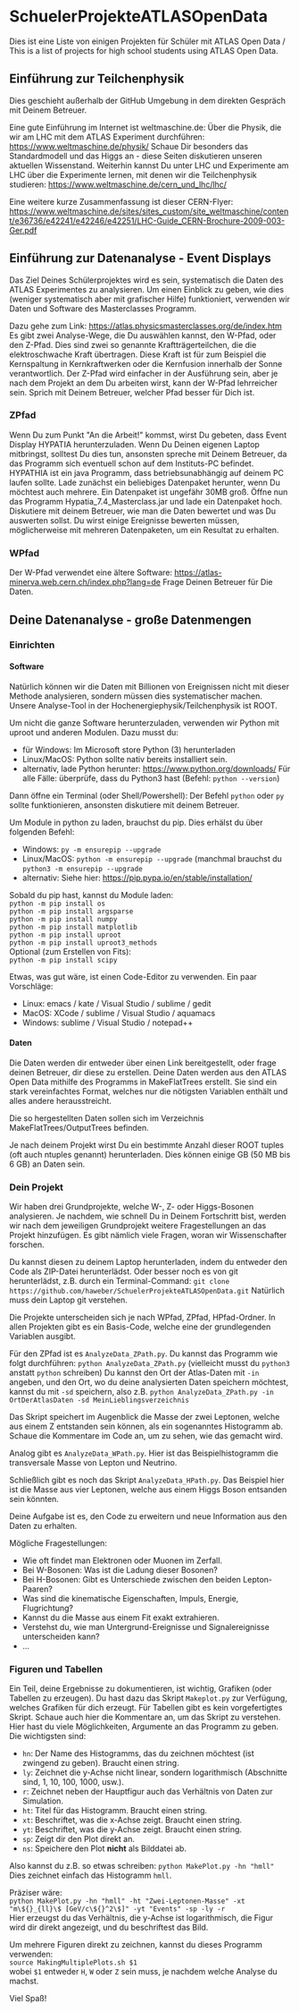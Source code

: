 # SchuelerProjekteATLASOpenData
Dies ist eine Liste von einigen Projekten für Schüler mit ATLAS Open Data / This is a list of projects for high school students using ATLAS Open Data.

## Einführung zur Teilchenphysik

Dies geschieht außerhalb der GitHub Umgebung in dem direkten Gespräch mit Deinem Betreuer.

Eine gute Einführung im Internet ist weltmaschine.de:
Über die Physik, die wir am LHC mit dem ATLAS Experiment durchführen: https://www.weltmaschine.de/physik/
Schaue Dir besonders das Standardmodell und das Higgs an - diese Seiten diskutieren unseren aktuellen Wissenstand.
Weiterhin kannst Du unter LHC und Experimente am LHC über die Experimente lernen, mit denen wir die Teilchenphysik studieren:
https://www.weltmaschine.de/cern_und_lhc/lhc/

Eine weitere kurze Zusammenfassung ist dieser CERN-Flyer:
https://www.weltmaschine.de/sites/sites_custom/site_weltmaschine/content/e36736/e42241/e42246/e42251/LHC-Guide_CERN-Brochure-2009-003-Ger.pdf


## Einführung zur Datenanalyse - Event Displays

Das Ziel Deines Schülerprojektes wird es sein, systematisch die Daten des ATLAS Experimentes zu analysieren. Um einen Einblick zu geben, wie dies (weniger systematisch aber mit grafischer Hilfe) funktioniert, verwenden wir Daten und Software des Masterclasses Programm.

Dazu gehe zum Link: https://atlas.physicsmasterclasses.org/de/index.htm
Es gibt zwei Analyse-Wege, die Du auswählen kannst, den W-Pfad, oder den Z-Pfad.
Dies sind zwei so genannte Kraftträgerteilchen, die die elektroschwache Kraft übertragen. Diese Kraft ist für zum Beispiel die Kernspaltung in Kernkraftwerken oder die Kernfusion innerhalb der Sonne verantwortlich.
Der Z-Pfad wird einfacher in der Ausführung sein, aber je nach dem Projekt an dem Du arbeiten wirst, kann der W-Pfad lehrreicher sein. Sprich mit Deinem Betreuer, welcher Pfad besser für Dich ist.

### ZPfad
Wenn Du zum Punkt "An die Arbeit!" kommst, wirst Du gebeten, dass Event Display HYPATIA herunterzuladen. Wenn Du Deinen eigenen Laptop mitbringst, solltest Du dies tun, ansonsten spreche mit Deinem Betreuer, da das Programm sich eventuell schon auf dem Instituts-PC befindet.
HYPATHIA ist ein java Programm, dass betriebsunabhängig auf deinem PC laufen sollte.
Lade zunächst ein beliebiges Datenpaket herunter, wenn Du möchtest auch mehrere. Ein Datenpaket ist ungefähr 30MB groß.
Öffne nun das Programm Hypatia_7.4_Masterclass.jar und lade ein Datenpaket hoch. Diskutiere mit deinem Betreuer, wie man die Daten bewertet und was Du auswerten sollst. Du wirst einige Ereignisse bewerten müssen, möglicherweise mit mehreren Datenpaketen, um ein Resultat zu erhalten.

### WPfad

Der W-Pfad verwendet eine ältere Software: https://atlas-minerva.web.cern.ch/index.php?lang=de
Frage Deinen Betreuer für Die Daten.

## Deine Datenanalyse - große Datenmengen

### Einrichten

#### Software

Natürlich können wir die Daten mit Billionen von Ereignissen nicht mit dieser Methode analysieren, sondern müssen dies systematischer machen.
Unsere Analyse-Tool in der Hochenergiephysik/Teilchenphysik ist ROOT.

Um nicht die ganze Software herunterzuladen, verwenden wir Python mit uproot und anderen Modulen.
Dazu musst du:
- für Windows: Im Microsoft store Python (3) herunterladen
- Linux/MacOS: Python sollte nativ bereits installiert sein. 
- alternativ, lade Python herunter: https://www.python.org/downloads/
Für alle Fälle: überprüfe, dass du Python3 hast (Befehl: `python --version`)

Dann öffne ein Terminal (oder Shell/Powershell): Der Befehl `python` oder `py` sollte funktionieren, ansonsten diskutiere mit deinem Betreuer.

Um Module in python zu laden, brauchst du pip. Dies erhälst du über folgenden Befehl:
- Windows: `py -m ensurepip --upgrade`
- Linux/MacOS: `python -m ensurepip --upgrade` (manchmal brauchst du `python3 -m ensurepip --upgrade`
- alternativ: Siehe hier: https://pip.pypa.io/en/stable/installation/

Sobald du pip hast, kannst du Module laden:\
```python -m pip install os```\
```python -m pip install argsparse```\
```python -m pip install numpy```\
```python -m pip install matplotlib```\
```python -m pip install uproot```\
```python -m pip install uproot3_methods```\
Optional (zum Erstellen von Fits):\
```python -m pip install scipy```


Etwas, was gut wäre, ist einen Code-Editor zu verwenden.
Ein paar Vorschläge:
- Linux: emacs / kate / Visual Studio / sublime / gedit
- MacOS: XCode / sublime / Visual Studio / aquamacs
- Windows: sublime / Visual Studio / notepad++

#### Daten


Die Daten werden dir entweder über einen Link bereitgestellt, oder frage deinen Betreuer, dir diese zu erstellen. Deine Daten werden aus den ATLAS Open Data mithilfe des Programms in MakeFlatTrees erstellt. Sie sind ein stark vereinfachtes Format, welches nur die nötigsten Variablen enthält und alles andere herausstreicht.

Die so hergestellten Daten sollen sich im Verzeichnis MakeFlatTrees/OutputTrees befinden.

Je nach deinem Projekt wirst Du ein bestimmte Anzahl dieser ROOT tuples (oft auch ntuples genannt) herunterladen. Dies können einige GB (50 MB bis 6 GB) an Daten sein.

### Dein Projekt

Wir haben drei Grundprojekte, welche W-, Z- oder Higgs-Bosonen analysieren. Je nachdem, wie schnell Du in Deinem Fortschritt bist, werden wir nach dem jeweiligen Grundprojekt weitere Fragestellungen an das Projekt hinzufügen. Es gibt nämlich viele Fragen, woran wir Wissenschafter forschen.

Du kannst diesen zu deinem Laptop herunterladen, indem du entweder den Code als ZIP-Datei herunterlädst. Oder besser noch es von git herunterlädst, z.B. durch ein Terminal-Command: `git clone https://github.com/haweber/SchuelerProjekteATLASOpenData.git`
Natürlich muss dein Laptop git verstehen.

Die Projekte unterscheiden sich je nach WPfad, ZPfad, HPfad-Ordner.
In allen Projekten gibt es ein Basis-Code, welche eine der grundlegenden Variablen ausgibt.

Für den ZPfad ist es `AnalyzeData_ZPath.py`. Du kannst das Programm wie folgt durchführen:
```python AnalyzeData_ZPath.py```
(vielleicht musst du `python3` anstatt `python` schreiben)
Du kannst den Ort der Atlas-Daten mit `-in` angeben, und den Ort, wo du deine analysierten Daten speichern möchtest, kannst du mit `-sd` speichern, also z.B.
```python AnalyzeData_ZPath.py -in OrtDerAtlasDaten -sd MeinLieblingsverzeichnis```

Das Skript speichert im Augenblick die Masse der zwei Leptonen, welche aus einem Z entstanden sein können, als ein sogenanntes Histogramm ab. Schaue die Kommentare im Code an, um zu sehen, wie das gemacht wird.

Analog gibt es ```AnalyzeData_WPath.py```. Hier ist das Beispielhistogramm die transversale Masse von Lepton und Neutrino.

Schließlich gibt es noch das Skript ```AnalyzeData_HPath.py```. Das Beispiel hier ist die Masse aus vier Leptonen, welche aus einem Higgs Boson entsanden sein könnten.


Deine Aufgabe ist es, den Code zu erweitern und neue Information aus den Daten zu erhalten.

Mögliche Fragestellungen:
- Wie oft findet man Elektronen oder Muonen im Zerfall.
- Bei W-Bosonen: Was ist die Ladung dieser Bosonen?
- Bei H-Bosonen: Gibt es Unterschiede zwischen den beiden Lepton-Paaren?
- Was sind die kinematische Eigenschaften, Impuls, Energie, Flugrichtung?
- Kannst du die Masse aus einem Fit exakt extrahieren.
- Verstehst du, wie man Untergrund-Ereignisse und Signalereignisse unterscheiden kann?
- ...



### Figuren und Tabellen

Ein Teil, deine Ergebnisse zu dokumentieren, ist wichtig, Grafiken (oder Tabellen zu erzeugen). Du hast dazu das Skript ```Makeplot.py``` zur Verfügung, welches Grafiken für dich erzeugt. Für Tabellen gibt es kein vorgefertigtes Skript.
Schaue auch hier die Kommentare an, um das Skript zu verstehen. Hier hast du viele Möglichkeiten, Argumente an das Programm zu geben. Die wichtigsten sind:

- `hn`: Der Name des Histogramms, das du zeichnen möchtest (ist zwingend zu geben). Braucht einen string.
- `ly`: Zeichnet die y-Achse nicht linear, sondern logarithmisch (Abschnitte sind, 1, 10, 100, 1000, usw.). 
- `r`: Zeichnet neben der Hauptfigur auch das Verhältnis von Daten zur Simulation.
- `ht`: Titel für das Histogramm. Braucht einen string.
- `xt`: Beschriftet, was die x-Achse zeigt. Braucht einen string.
- `yt`: Beschriftet, was die y-Achse zeigt. Braucht einen string.
- `sp`: Zeigt dir den Plot direkt an.
- `ns`: Speichere den Plot **nicht** als Bilddatei ab.

Also kannst du z.B. so etwas schreiben:
```python MakePlot.py -hn "hmll"```\
Dies zeichnet einfach das Histogramm `hmll`.

Präziser wäre:\
```python MakePlot.py -hn "hmll" -ht "Zwei-Leptonen-Masse" -xt "m\${}_{ll}\$ [GeV/c\${}^2\$]" -yt "Events" -sp -ly -r```\
Hier erzeugst du das Verhältnis, die y-Achse ist logarithmisch, die Figur wird dir direkt angezeigt, und du beschriftest das Bild.

Um mehrere Figuren direkt zu zeichnen, kannst du dieses Programm verwenden:\
`source MakingMultiplePlots.sh $1`\
wobei `$1` entweder `H`, `W` oder `Z` sein muss, je nachdem welche Analyse du machst.

Viel Spaß!

